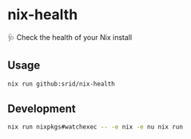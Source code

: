 # nix-health

🩺 Check the health of your Nix install

## Usage

```sh
nix run github:srid/nix-health
```

## Development

```sh
nix run nixpkgs#watchexec -- -e nix -e nu nix run
```
